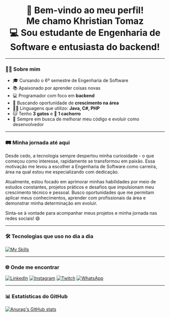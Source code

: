 <h1 align="center">
  👋 Bem-vindo ao meu perfil!<br>
  Me chamo Khristian Tomaz<br>
  💻 Sou estudante de Engenharia de Software e entusiasta do backend!
</h1>

---

### 👨‍💻 Sobre mim
- 🎓 Cursando o 6º semestre de Engenharia de Software  
- 📚 Apaixonado por aprender coisas novas  
- 💻 Programador com foco em **backend**  
- 🚀 Buscando oportunidade de **crescimento na área**
- 👨‍💻 Linguagens que utilizo: **Java, C#, PHP**  
- 🐱 Tenho **3 gatos** e 🐶 **1 cachorro**  
- 🔧 Sempre em busca de melhorar meu código e evoluir como desenvolvedor  

---

### 🛤️ Minha jornada até aqui

Desde cedo, a tecnologia sempre despertou minha curiosidade - o que começou como interesse, rapidamente se transformou em paixão. Essa motivação me levou a escolher a Engenharia de Software como carreira, área na qual estou me especializando com dedicação.

Atualmente, estou focado em aprimorar minhas habilidades por meio de estudos constantes, projetos práticos e desafios que impulsionam meu crescimento técnico e pessoal. Busco oportunidades que me permitam aplicar meus conhecimentos, aprender com profissionais da área e demonstrar minha determinação em evoluir.

Sinta-se à vontade para acompanhar meus projetos e minha jornada nas redes sociais! 😄

---

### 🛠️ Tecnologias que uso no dia a dia

[![My Skills](https://skillicons.dev/icons?i=cs,dotnet,java,mysql,react,visualstudio,vscode,github,git,docker,php,postgres,postman)](https://skillicons.dev)

---

### 🌐 Onde me encontrar

[![LinkedIn](https://img.shields.io/badge/LinkedIn-0077B5?style=for-the-badge&logo=linkedin&logoColor=white)](https://www.linkedin.com/in/khristian-tomaz/)
[![Instagram](https://img.shields.io/badge/Instagram-E4405F?style=for-the-badge&logo=instagram&logoColor=white)](https://www.instagram.com/iluzinh0/)
[![Twitch](https://img.shields.io/badge/Twitch-9146FF?style=for-the-badge&logo=twitch&logoColor=white)](https://www.twitch.tv/iluzinh0)
[![WhatsApp](https://img.shields.io/badge/WhatsApp-25D366?style=for-the-badge&logo=whatsapp&logoColor=white)](https://contate.me/khristiantomaz)

---

### 📊 Estatísticas do GitHub

[![Anurag's GitHub stats](https://github-readme-stats.vercel.app/api?username=khristiantomaz&theme=dark&show_icons=true)](https://github.com/anuraghazra/github-readme-stats)
